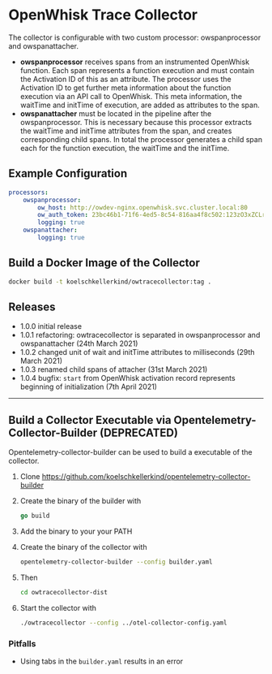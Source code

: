 # OpenWhisk Trace Collector

The collector is configurable with two custom processor: owspanprocessor and owspanattacher.

* __owspanprocessor__ receives spans from an instrumented OpenWhisk function. Each span represents a function execution and must contain the Activation ID of this as an attribute. The processor uses the Activation ID to get further meta information about the function execution via an API call to OpenWhisk. This meta information, the waitTime and initTime of execution, are added as attributes to the span.
* __owspanattacher__ must be located in the pipeline after the owspanprocessor. This is necessary because this processor extracts the waitTime and initTime attributes from the span, and creates corresponding child spans. In total the processor generates a child span each for the function execution, the waitTime and the initTime.

## Example Configuration

```yaml
processors:
    owspanprocessor:
        ow_host: http://owdev-nginx.openwhisk.svc.cluster.local:80
        ow_auth_token: 23bc46b1-71f6-4ed5-8c54-816aa4f8c502:123zO3xZCLrMN6v2BKK1dXYFpXlPkccOFqm12CdAsMgRU4VrNZ9lyGVCGuMDGIwP
        logging: true
    owspanattacher:
        logging: true
```

## Build a Docker Image of the Collector

```bash
docker build -t koelschkellerkind/owtracecollector:tag .
```

## Releases

* 1.0.0 initial release
* 1.0.1 refactoring: owtracecollector is separated in owspanprocessor and owspanattacher (24th March 2021)
* 1.0.2 changed unit of wait and initTime attributes to milliseconds (29th March 2021)
* 1.0.3 renamed child spans of attacher (31st March 2021)
* 1.0.4 bugfix: `start` from OpenWhisk activation record represents beginning of initialization (7th April 2021)

---

## Build a Collector Executable via Opentelemetry-Collector-Builder (DEPRECATED)

Opentelemetry-collector-builder can be used to build a executable of the collector.

1. Clone <https://github.com/koelschkellerkind/opentelemetry-collector-builder>
2. Create the binary of the builder with

    ```go
    go build
    ```

3. Add the binary to your your PATH

4. Create the binary of the collector with

    ```bash
    opentelemetry-collector-builder --config builder.yaml
    ```

5. Then

    ```bash
    cd owtracecollector-dist
    ```

6. Start the collector with

    ```bash
    ./owtracecollector --config ../otel-collector-config.yaml  
    ```

### Pitfalls

* Using tabs in the `builder.yaml` results in an error
